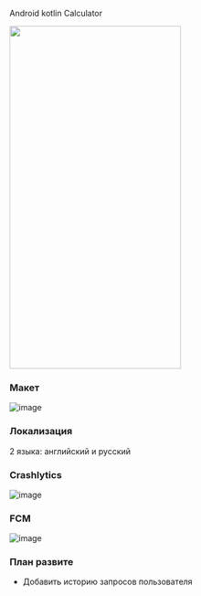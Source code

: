 Android kotlin Calculator 

<img src="https://github.com/nazaroviktor2/kotlin-calculator/assets/45715124/e6ca5784-1341-4185-83ec-3e656d188141" width="300" height="600">

### Макет
![image](https://github.com/nazaroviktor2/kotlin-calculator/assets/45715124/cc3140aa-4b7d-472e-8d06-e4b06b2c7f8f)

### Локализация
2 языка: английский и русский

### Crashlytics
![image](https://github.com/nazaroviktor2/kotlin-calculator/assets/45715124/5c3bb2d9-03fe-420a-bd87-27800d949516)

### FCM
![image](https://github.com/nazaroviktor2/kotlin-calculator/assets/45715124/59479f25-209a-42e5-9d74-1b798383773e)

### План развите 
- Добавить историю запросов пользователя 
